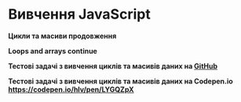 # Вивчення JavaScript
**Цикли та масиви продовження**

**Loops and arrays continue**

**Тестові задачі з вивчення циклів та масивів даних на [GitHub](https://alexhlv.github.io/Loops-and-arrays-continue/)**

**Тестові задачі з вивчення циклів та масивів даних на Сodepen.io https://codepen.io/hlv/pen/LYGQZpX**
